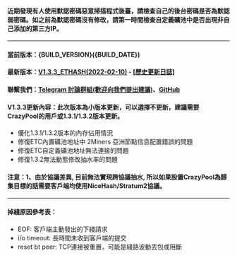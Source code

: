 #### 近期發現有人使用默認密碼惡意掃描程式後臺，請檢查自己的後台密碼是否為默認弱密碼。如之前為默認密碼沒有修改，請第一時間檢查自定義礦池中是否出現非自己添加的第三方IP。
----
#### 當前版本：{BUILD_VERSION}({BUILD_DATE})
#### 最新版本：[V1.3.3_ETHASH(2022-02-10)](https://github.com/GoMinerProxy/GoMinerProxy/releases/tag/1.3.3) - [[歷史更新日誌]](https://github.com/GoMinerProxy/GoMinerProxy/releases)
#### 聯繫我們：[Telegram 討論群組(歡迎向我們提出建議)](https://t.me/+afVqEXnxtQAyNWNh)、[GitHub](https://github.com/GoMinerProxy/GoMinerProxy)
#### V1.3.3更新內容：此次版本為小版本更新，可以選擇不更新，建議需要CrazyPool的用戶或1.3.1/1.3.2版本更新。
- 優化1.3.1/1.3.2版本的內存佔用情況
- 修復ETC內置礦池地址中 2Miners 亞洲節點信息配置錯誤的問題
- 修復ETC自定義礦池地址無法連接的問題
- 修復1.3.2無法動態修改抽水率的問題
#### 注意：1、由於協議差異, 目前無法實現跨協議抽水, 所以如果設置CrazyPool為歸集目標的話需要客戶端均使用NiceHash/Stratum2協議。
----
#### 掉綫原因參考表：
- EOF: 客戶端主動發出的下綫請求
- i/o timeout: 長時間未收到客戶端的提交
- reset bt peer: TCP連接被重置，可能是綫路波動丟包或阻斷
